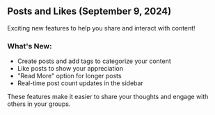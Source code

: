 ## Posts and Likes (September 9, 2024)

Exciting new features to help you share and interact with content!

### What's New:
- Create posts and add tags to categorize your content
- Like posts to show your appreciation
- "Read More" option for longer posts
- Real-time post count updates in the sidebar

These features make it easier to share your thoughts and engage with others in your groups.
